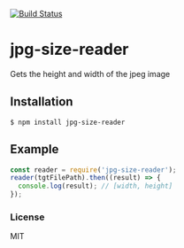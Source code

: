 [![Build Status](https://travis-ci.org/tadashiy1012/jpg-size-reader.svg?branch=master)](https://travis-ci.org/tadashiy1012/jpg-size-reader)
# jpg-size-reader
Gets the height and width of the jpeg image

## Installation
`$ npm install jpg-size-reader`

## Example
```JavaScript
const reader = require('jpg-size-reader');
reader(tgtFilePath).then((result) => {
  console.log(result); // [width, height]
});
```

### License
MIT